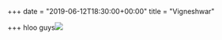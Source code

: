 +++
date = "2019-06-12T18:30:00+00:00"
title = "Vigneshwar"

+++
hloo guys![](/uploads/problem1.png)